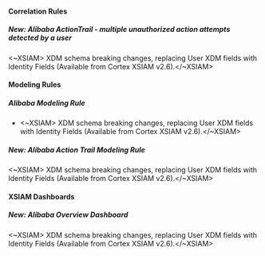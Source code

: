 
#### Correlation Rules

##### New: Alibaba ActionTrail - multiple unauthorized action attempts detected by a user

<~XSIAM> XDM schema breaking changes, replacing User XDM fields with Identity Fields (Available from Cortex XSIAM v2.6).</~XSIAM>

#### Modeling Rules

##### Alibaba Modeling Rule

-  <~XSIAM> XDM schema breaking changes, replacing User XDM fields with Identity Fields (Available from Cortex XSIAM v2.6).</~XSIAM>
##### New: Alibaba Action Trail Modeling Rule

<~XSIAM> XDM schema breaking changes, replacing User XDM fields with Identity Fields (Available from Cortex XSIAM v2.6).</~XSIAM>

#### XSIAM Dashboards

##### New: Alibaba Overview Dashboard

<~XSIAM> XDM schema breaking changes, replacing User XDM fields with Identity Fields (Available from Cortex XSIAM v2.6).</~XSIAM>
